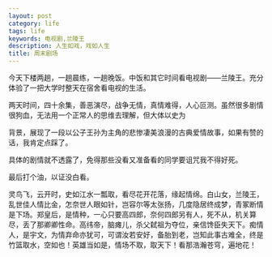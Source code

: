 ```yaml
---
layout: post
category: life
tags: life
keywords: 电视剧,兰陵王
description: 人生如戏，戏如人生
title: 周末剧场
---
```



今天下楼两趟，一趟晨练，一趟晚饭。中饭和其它时间看电视剧——兰陵王。充分体验了一把大学时整天在宿舍看电视的生活。

两天时间，四十余集，善恶演尽，战争无情，真情难得，人心叵测。虽然很多剧情很狗血，无法用一个正常人的思维去理解，但大体以史为

背景，展现了一段以公子王孙为主角的悲惨凄美浪漫的古典爱情故事，如果有赞的话，我肯定点踩了。

具体的剧情就不透露了，免得那些没看又准备看的同学要诅咒我不得好死。

最后打个油，以证没白看。

灵鸟飞，云开时，史如江水一瓢取，看尽花开花落，缘起情绵。白山女，兰陵王，乱世佳人情比金，怎奈世人眼如针，岂容尔等太张扬，几度隐居终成梦，青冢断情是下场。郑皇后，是情种，一心只要高四郎，奈何四郎另有人，死不从，机关算尽，丢了那卿卿性命。高纬帝，脑瘫儿，杀父弑祖为夺位，亲信馋臣失天下。痴情人，是宇文，为情弃命亦犹可，可谓汝若安好，备胎到老，岂知此事古难全，终是竹篮取水，空如也！英雄当如是，情场不取，取天下！看那浩瀚苍穹，遍地花！
